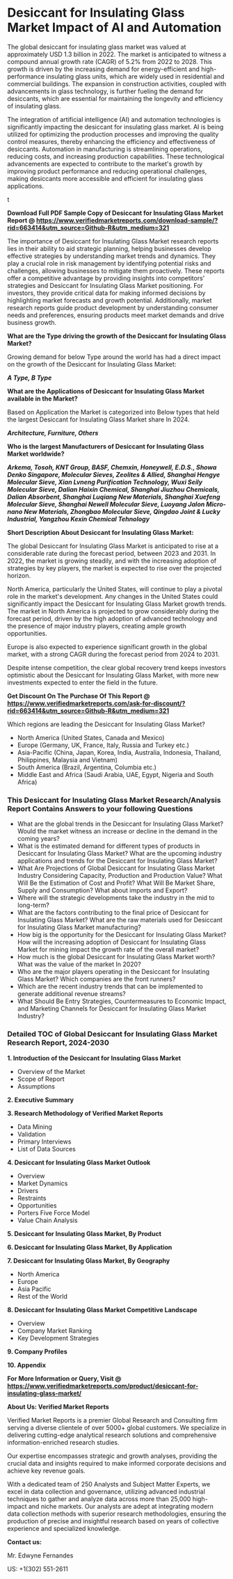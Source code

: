 <meta name="title" content="Global Desiccant for Insulating Glass Market Impact of AI and Automation"><meta name="description" content="The global desiccant for insulating glass market was valued at approximately USD 1.3 billion in 2022. The market is anticipated to witness a compound annual growth rat"><meta name="title" content="Desiccant for Insulating Glass Market Size, Share, Scope, Trends, Growth, Opportunities, Analysis, Forecast"><h1>Desiccant for Insulating Glass Market Impact of AI and Automation</h1><p>The global desiccant for insulating glass market was valued at approximately USD 1.3 billion in 2022. The market is anticipated to witness a compound annual growth rate (CAGR) of 5.2% from 2022 to 2028. This growth is driven by the increasing demand for energy-efficient and high-performance insulating glass units, which are widely used in residential and commercial buildings. The expansion in construction activities, coupled with advancements in glass technology, is further fueling the demand for desiccants, which are essential for maintaining the longevity and efficiency of insulating glass.</p><p>The integration of artificial intelligence (AI) and automation technologies is significantly impacting the desiccant for insulating glass market. AI is being utilized for optimizing the production processes and improving the quality control measures, thereby enhancing the efficiency and effectiveness of desiccants. Automation in manufacturing is streamlining operations, reducing costs, and increasing production capabilities. These technological advancements are expected to contribute to the market's growth by improving product performance and reducing operational challenges, making desiccants more accessible and efficient for insulating glass applications.</p>t</p><p id="" class=""><strong>Download Full PDF Sample Copy of Desiccant for Insulating Glass Market Report @ <a href="https://www.verifiedmarketreports.com/download-sample/?rid=663414&utm_source=Github-R&utm_medium=321" target="_blank">https://www.verifiedmarketreports.com/download-sample/?rid=663414&utm_source=Github-R&utm_medium=321</a></strong></p><p>The importance of&nbsp;Desiccant for Insulating Glass Market research reports lies in their ability to aid strategic planning, helping businesses develop effective strategies by understanding market trends and dynamics. They play a crucial role in risk management by identifying potential risks and challenges, allowing businesses to mitigate them proactively. These reports offer a competitive advantage by providing insights into competitors' strategies and Desiccant for Insulating Glass Market positioning. For investors, they provide critical data for making informed decisions by highlighting market forecasts and growth potential. Additionally, market research reports guide product development by understanding consumer needs and preferences, ensuring products meet market demands and drive business growth.</p><p><strong>What are the&nbsp;Type driving the growth of the Desiccant for Insulating Glass Market?</strong></p><p id="" class="">Growing demand for below Type around the world has had a direct impact on the growth of the Desiccant for Insulating Glass Market:</p><em><strong>A Type, B Type</strong></em></p><strong>What are the&nbsp;Applications&nbsp;of Desiccant for Insulating Glass Market available in the Market?</strong></p><p id="" class="">Based on Application the Market is categorized into Below types that held the largest Desiccant for Insulating Glass Market share In 2024.</p><em><strong>Architecture, Furniture, Others</strong></em></p><strong>Who is the largest Manufacturers of Desiccant for Insulating Glass Market worldwide?</strong></p><p><em><strong>Arkema, Tosoh, KNT Group, BASF, Chemxin, Honeywell, E.D.S., Showa Denko Singapore, Molecular Sieves, Zeolites & Allied, Shanghai Hengye Molecular Sieve, Xian Lvneng Purification Technology, Wuxi Seily Molecular Sieve, Dalian Haixin Chemical, Shanghai Jiuzhou Chemicals, Dalian Absorbent, Shanghai Luqiang New Materials, Shanghai Xuefeng Molecular Sieve, Shanghai Newell Molecular Sieve, Luoyang Jalon Micro-nano New Materials, Zhongbao Molecular Sieve, Qingdao Joint & Lucky Industrial, Yangzhou Kexin Chemical Tehnology</strong></em></p><p id="" class=""><strong>Short Description About Desiccant for Insulating Glass Market:</strong></p><p>The global Desiccant for Insulating Glass Market is anticipated to rise at a considerable rate during the forecast period, between 2023 and 2031. In 2022, the market is growing steadily, and with the increasing adoption of strategies by key players, the market is expected to rise over the projected horizon.</p><p>North America, particularly the United States, will continue to play a pivotal role in the market's development. Any changes in the United States could significantly impact the Desiccant for Insulating Glass Market growth trends. The market in North America is projected to grow considerably during the forecast period, driven by the high adoption of advanced technology and the presence of major industry players, creating ample growth opportunities.</p><p>Europe is also expected to experience significant growth in the global market, with a strong CAGR during the forecast period from 2024 to 2031.</p><p>Despite intense competition, the clear global recovery trend keeps investors optimistic about the Desiccant for Insulating Glass Market, with more new investments expected to enter the field in the future.</p><p id="" class=""><strong>Get Discount On The Purchase Of This Report @ <a href="https://www.verifiedmarketreports.com/ask-for-discount/?rid=663414&utm_source=Github-R&utm_medium=321" target="_blank">https://www.verifiedmarketreports.com/ask-for-discount/?rid=663414&utm_source=Github-R&utm_medium=321</a></strong></p>Which regions are leading the Desiccant for Insulating Glass Market?</p><ul><li>North America (United States, Canada and Mexico)</li><li>Europe (Germany, UK, France, Italy, Russia and Turkey etc.)</li><li>Asia-Pacific (China, Japan, Korea, India, Australia, Indonesia, Thailand, Philippines, Malaysia and Vietnam)</li><li>South America (Brazil, Argentina, Columbia etc.)</li><li>Middle East and Africa (Saudi Arabia, UAE, Egypt, Nigeria and South Africa)</li></ul><h3 id="" class="">This Desiccant for Insulating Glass Market Research/Analysis Report Contains Answers to your following Questions</h3><ul><li>What are the global trends in the Desiccant for Insulating Glass Market? Would the market witness an increase or decline in the demand in the coming years?</li><li>What is the estimated demand for different types of products in Desiccant for Insulating Glass Market? What are the upcoming industry applications and trends for the Desiccant for Insulating Glass Market?</li><li>What Are Projections of Global Desiccant for Insulating Glass Market Industry Considering Capacity, Production and Production Value? What Will Be the Estimation of Cost and Profit? What Will Be Market Share, Supply and Consumption? What about imports and Export?</li><li>Where will the strategic developments take the industry in the mid to long-term?</li><li>What are the factors contributing to the final price of Desiccant for Insulating Glass Market? What are the raw materials used for Desiccant for Insulating Glass Market manufacturing?</li><li>How big is the opportunity for the Desiccant for Insulating Glass Market? How will the increasing adoption of Desiccant for Insulating Glass Market for mining impact the growth rate of the overall market?</li><li>How much is the global Desiccant for Insulating Glass Market worth? What was the value of the market In 2020?</li><li>Who are the major players operating in the Desiccant for Insulating Glass Market? Which companies are the front runners?</li><li>Which are the recent industry trends that can be implemented to generate additional revenue streams?</li><li>What Should Be Entry Strategies, Countermeasures to Economic Impact, and Marketing Channels for Desiccant for Insulating Glass Market Industry?</li></ul><h3 id="" class="">Detailed TOC of Global Desiccant for Insulating Glass Market Research Report, 2024-2030</h3><p id="" class=""><strong>1. Introduction of the Desiccant for Insulating Glass Market</strong></p><ul><li>Overview of the Market</li><li>Scope of Report</li><li>Assumptions</li></ul><p id="" class=""><strong>2. Executive Summary</strong></p><p id="" class=""><strong>3. Research Methodology of Verified Market Reports</strong></p><ul><li>Data Mining</li><li>Validation</li><li>Primary Interviews</li><li>List of Data Sources</li></ul><p id="" class=""><strong>4. Desiccant for Insulating Glass Market Outlook</strong></p><ul><li>Overview</li><li>Market Dynamics</li><li>Drivers</li><li>Restraints</li><li>Opportunities</li><li>Porters Five Force Model</li><li>Value Chain Analysis</li></ul><p id="" class=""><strong>5. Desiccant for Insulating Glass Market, By Product</strong></p><p id="" class=""><strong>6. Desiccant for Insulating Glass Market, By Application</strong></p><p id="" class=""><strong>7. Desiccant for Insulating Glass Market, By Geography</strong></p><ul><li>North America</li><li>Europe</li><li>Asia Pacific</li><li>Rest of the World</li></ul><p id="" class=""><strong>8. Desiccant for Insulating Glass Market Competitive Landscape</strong></p><ul><li>Overview</li><li>Company Market Ranking</li><li>Key Development Strategies</li></ul><p id="" class=""><strong>9. Company Profiles</strong></p><p id="" class=""><strong>10. Appendix</strong></p><p id="" class=""><strong>For More Information or Query, Visit @ <a href="https://www.verifiedmarketreports.com/product/desiccant-for-insulating-glass-market/" target="_blank">https://www.verifiedmarketreports.com/product/desiccant-for-insulating-glass-market/</a></strong></p><p id="" class=""><strong>About Us: Verified Market Reports</strong></p><p id="" class="">Verified Market Reports is a premier Global Research and Consulting firm serving a diverse clientele of over 5000+ global customers. We specialize in delivering cutting-edge analytical research solutions and comprehensive information-enriched research studies.</p><p id="" class="">Our expertise encompasses strategic and growth analyses, providing the crucial data and insights required to make informed corporate decisions and achieve key revenue goals.</p><p id="" class="">With a dedicated team of 250 Analysts and Subject Matter Experts, we excel in data collection and governance, utilizing advanced industrial techniques to gather and analyze data across more than 25,000 high-impact and niche markets. Our analysts are adept at integrating modern data collection methods with superior research methodologies, ensuring the production of precise and insightful research based on years of collective experience and specialized knowledge.</p><p id="" class=""><strong>Contact us:</strong></p><p id="" class="">Mr. Edwyne Fernandes</p><p id="" class="">US: +1(302) 551-2611</p>